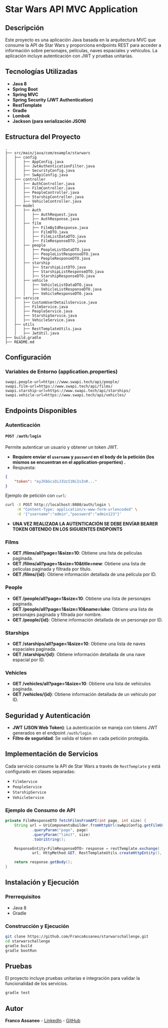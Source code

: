 # Star Wars API MVC Application

## Descripción
Este proyecto es una aplicación Java basada en la arquitectura MVC que consume la API de Star Wars y proporciona endpoints REST para acceder a información sobre personajes, películas, naves espaciales y vehículos. La aplicación incluye autenticación con JWT y pruebas unitarias.

## Tecnologías Utilizadas
- **Java 8**
- **Spring Boot**
- **Spring MVC**
- **Spring Security (JWT Authentication)**
- **RestTemplate**
- **Gradle**
- **Lombok**
- **Jackson (para serialización JSON)**

## Estructura del Proyecto
```
.
├── src/main/java/com/example/starwars
│   ├── config
│   │   ├── AppConfig.java
│   │   ├── JwtAuthenticationFilter.java
│   │   ├── SecurityConfig.java
│   │   ├── SwApiConfig.java
│   ├── controller
│   │   ├── AuthController.java
│   │   ├── FilmController.java
│   │   ├── PeopleController.java
│   │   ├── StarshipController.java
│   │   ├── VehicleController.java
│   ├── model
│   │   ├── Auth
│   │   │   ├── AuthRequest.java
│   │   │   ├── AuthResponse.java
│   │   ├── film
│   │   │   ├── FilmByIdResponse.java
│   │   │   ├── FilmDTO.java
│   │   │   ├── FilmListDataDTO.java
│   │   │   ├── FilmResponseDTO.java
│   │   ├── people
│   │   │   ├── PeopleListDataDTO.java
│   │   │   ├── PeopleListResponseDTO.java
│   │   │   ├── PeopleResponseDTO.java
│   │   ├── starship   
│   │   │   ├── StarshipListDTO.java
│   │   │   ├── StarshipListResponseDTO.java
│   │   │   ├── StarshipResponseDTO.java
│   │   ├── vehicle
│   │   │   ├── VehicleListDataDTO.java
│   │   │   ├── VehicleListResponseDTO.java
│   │   │   ├── VehicleResponseDTO.java
│   ├── service
│   │   ├── CustomUserDetailsService.java
│   │   ├── FilmService.java
│   │   ├── PeopleService.java
│   │   ├── StarshipService.java
│   │   ├── VehicleService.java
│   ├── utils
│   │   ├── RestTemplateUtils.java
│   │   ├── JwtUtil.java
├── build.gradle
├── README.md
```

## Configuración
### Variables de Entorno (application.properties)
```properties
swapi.people-url=https://www.swapi.tech/api/people/
swapi.film-url=https://www.swapi.tech/api/films/
swapi.starship-url=https://www.swapi.tech/api/starships/
swapi.vehicle-url=https://www.swapi.tech/api/vehicles/
```

## Endpoints Disponibles
### Autenticación
#### `POST /auth/login`

Permite autenticar un usuario y obtener un token JWT.

- **Requiere enviar el `username` y `password` en el body de la petición (los mismos se encuentran en el application-properties) .**
- Respuesta:

```json
{
    "token": "eyJhbGciOiJIUzI1NiIsInR..."
}
```

Ejemplo de petición con `curl`:

```sh
curl -X POST http://localhost:8080/auth/login \
     -H "Content-Type: application/x-www-form-urlencoded" \
     -d '{"username":"admin","password":"admin123"}'
```

- **UNA VEZ REALIZADA LA AUTENTICACIÓN SE DEBE ENVÍAR BEARER TOKEN OBTENIDO EN LOS SIGUIENTES ENDPOINTS**

### Films
- **GET /films/all?page=1&size=10**: Obtiene una lista de películas paginada.
- **GET /films/all?page=1&size=10&title=new**: Obtiene una lista de películas paginada y filtrada por titulo.
- **GET /films/{id}**: Obtiene información detallada de una película por ID.

### People
- **GET /people/all?page=1&size=10**: Obtiene una lista de personajes paginada.
- **GET /people/all?page=1&size=10&name=luke**: Obtiene una lista de personajes paginada y filtrada por nombre.
- **GET /people/{id}**: Obtiene información detallada de un personaje por ID.

### Starships
- **GET /starships/all?page=1&size=10**: Obtiene una lista de naves espaciales paginada.
- **GET /starships/{id}**: Obtiene información detallada de una nave espacial por ID.

### Vehicles
- **GET /vehicles/all?page=1&size=10**: Obtiene una lista de vehículos paginada.
- **GET /vehicles/{id}**: Obtiene información detallada de un vehículo por ID.

## Seguridad y Autenticación
- **JWT (JSON Web Token)**: La autenticación se maneja con tokens JWT generados en el endpoint `/auth/login`.
- **Filtro de seguridad**: Se valida el token en cada petición protegida.

## Implementación de Servicios
Cada servicio consume la API de Star Wars a través de `RestTemplate` y está configurado en clases separadas:
- `FilmService`
- `PeopleService`
- `StarshipService`
- `VehicleService`

### Ejemplo de Consumo de API
```java
private FilmResponseDTO fetchFilmsFromAPI(int page, int size) {
    String url = UriComponentsBuilder.fromHttpUrl(swApiConfig.getFilmUrl())
            .queryParam("page", page)
            .queryParam("limit", size)
            .toUriString();

    ResponseEntity<FilmResponseDTO> response = restTemplate.exchange(
            url, HttpMethod.GET, RestTemplateUtils.createHttpEntity(), FilmResponseDTO.class);

    return response.getBody();
}
```

## Instalación y Ejecución
### Prerrequisitos
- Java 8
- Gradle

### Construcción y Ejecución
```sh
git clone https://github.com/FrancoAssaneo/starwarschallenge.git
cd starwarschallenge
gradle build
gradle bootRun
```

## Pruebas
El proyecto incluye pruebas unitarias e integración para validar la funcionalidad de los servicios.
```sh
gradle test
```

## Autor
**Franco Assaneo** - [LinkedIn](https://www.linkedin.com/in/franco-assaneo-421194156/) - [GitHub](https://github.com/FrancoAssaneo)


